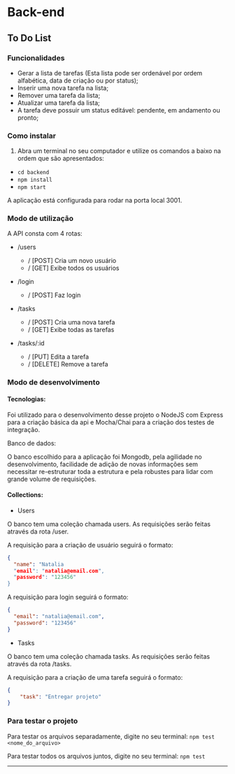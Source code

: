 # Back-end

## To Do List

### Funcionalidades

* Gerar a lista de tarefas (Esta lista pode ser ordenável por ordem alfabética, data de criação ou por status); 
* Inserir uma nova tarefa na lista; 
* Remover uma tarefa da lista; 
* Atualizar uma tarefa da lista; 
* A tarefa deve possuir um status editável: pendente, em andamento ou pronto;

### Como instalar

1. Abra um terminal no seu computador e utilize os comandos a baixo na ordem que são apresentados:

* `cd backend`
* `npm install`
* `npm start`

A aplicação está configurada para rodar na porta local 3001.

### Modo de utilização

A API consta com 4 rotas:

* /users
  * / [POST] Cria um novo usuário
  * / [GET] Exibe todos os usuários

* /login
  * / [POST] Faz login

* /tasks
  * / [POST] Cria uma nova tarefa
  * / [GET] Exibe todas as tarefas

* /tasks/:id
  * / [PUT] Edita a tarefa
  * / [DELETE] Remove a tarefa

### Modo de desenvolvimento

#### Tecnologias:

Foi utilizado para o desenvolvimento desse projeto o NodeJS com Express para a criação básica da api e Mocha/Chai para a criação dos testes de integração.

Banco de dados:

O banco escolhido para a aplicação foi Mongodb, pela agilidade no desenvolvimento, facilidade de adição de novas informações sem necessitar re-estruturar toda a estrutura e pela robustes para lidar com grande volume de requisições.

#### Collections:

* Users

O banco tem uma coleção chamada users. As requisições serão feitas através da rota /user.

A requisição para a criação de usuário seguirá o formato:

```json
{
  "name": "Natalia
  "email": "natalia@email.com",
  "password": "123456"
}
```

A requisição para login seguirá o formato:

```json
{
  "email": "natalia@email.com",
  "password": "123456"
}
```

* Tasks

O banco tem uma coleção chamada tasks. As requisições serão feitas através da rota /tasks.

A requisição para a criação de uma tarefa seguirá o formato:

```json
{
    "task": "Entregar projeto"
}
```

### Para testar o projeto

Para testar os arquivos separadamente, digite no seu terminal:
`npm test <nome_do_arquivo>`

Para testar todos os arquivos juntos, digite no seu terminal:
`npm test`

---

